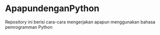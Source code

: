 # ApapundenganPython
Repository ini berisi cara-cara mengerjakan apapun menggunakan bahasa pemrogramman Python
